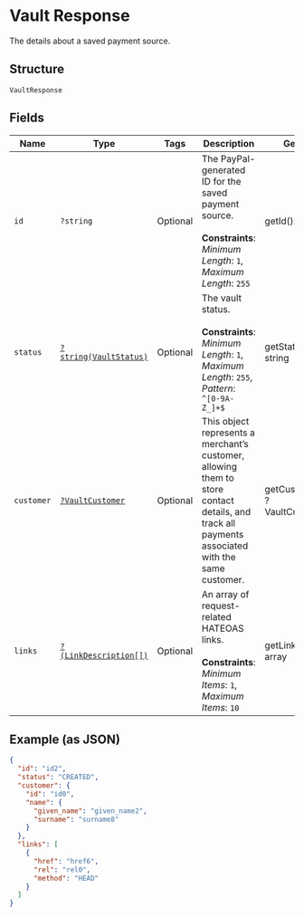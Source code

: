 
# Vault Response

The details about a saved payment source.

## Structure

`VaultResponse`

## Fields

| Name | Type | Tags | Description | Getter | Setter |
|  --- | --- | --- | --- | --- | --- |
| `id` | `?string` | Optional | The PayPal-generated ID for the saved payment source.<br><br>**Constraints**: *Minimum Length*: `1`, *Maximum Length*: `255` | getId(): ?string | setId(?string id): void |
| `status` | [`?string(VaultStatus)`](../../doc/models/vault-status.md) | Optional | The vault status.<br><br>**Constraints**: *Minimum Length*: `1`, *Maximum Length*: `255`, *Pattern*: `^[0-9A-Z_]+$` | getStatus(): ?string | setStatus(?string status): void |
| `customer` | [`?VaultCustomer`](../../doc/models/vault-customer.md) | Optional | This object represents a merchant’s customer, allowing them to store contact details, and track all payments associated with the same customer. | getCustomer(): ?VaultCustomer | setCustomer(?VaultCustomer customer): void |
| `links` | [`?(LinkDescription[])`](../../doc/models/link-description.md) | Optional | An array of request-related HATEOAS links.<br><br>**Constraints**: *Minimum Items*: `1`, *Maximum Items*: `10` | getLinks(): ?array | setLinks(?array links): void |

## Example (as JSON)

```json
{
  "id": "id2",
  "status": "CREATED",
  "customer": {
    "id": "id0",
    "name": {
      "given_name": "given_name2",
      "surname": "surname8"
    }
  },
  "links": [
    {
      "href": "href6",
      "rel": "rel0",
      "method": "HEAD"
    }
  ]
}
```

